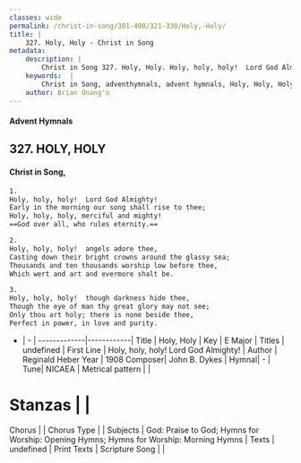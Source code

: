 ```yaml
---
classes: wide
permalink: /christ-in-song/301-400/321-330/Holy,-Holy/
title: |
    327. Holy, Holy - Christ in Song
metadata:
    description: |
        Christ in Song 327. Holy, Holy. Holy, holy, holy!  Lord God Almighty! Early in the morning our song shall rise to thee; Holy, holy, holy, merciful and mighty! God over all, who rules eternity.
    keywords:  |
        Christ in Song, adventhymnals, advent hymnals, Holy, Holy, Holy, holy, holy!  Lord God Almighty!. 
    author: Brian Onang'o
---
```


#### Advent Hymnals
## 327. HOLY, HOLY
####  Christ in Song,

```txt
1.
Holy, holy, holy!  Lord God Almighty!
Early in the morning our song shall rise to thee;
Holy, holy, holy, merciful and mighty!
==God over all, who rules eternity.==

2.
Holy, holy, holy!  angels adore thee,
Casting down their bright crowns around the glassy sea;
Thousands and ten thousands worship low before thee,
Which wert and art and evermore shalt be.

3.
Holy, holy, holy!  though darkness hide thee,
Though the eye of man thy great glory may not see;
Only thou art holy; there is none beside thee,
Perfect in power, in love and purity.

```

- |   -  |
-------------|------------|
Title | Holy, Holy |
Key | E Major |
Titles | undefined |
First Line | Holy, holy, holy!  Lord God Almighty! |
Author | Reginald Heber
Year | 1908
Composer| John B. Dykes |
Hymnal|  - |
Tune| NICAEA |
Metrical pattern | |
# Stanzas |  |
Chorus |  |
Chorus Type |  |
Subjects | God: Praise to God; Hymns for Worship: Opening Hymns; Hymns for Worship: Morning Hymns |
Texts | undefined |
Print Texts | 
Scripture Song |  |
    
